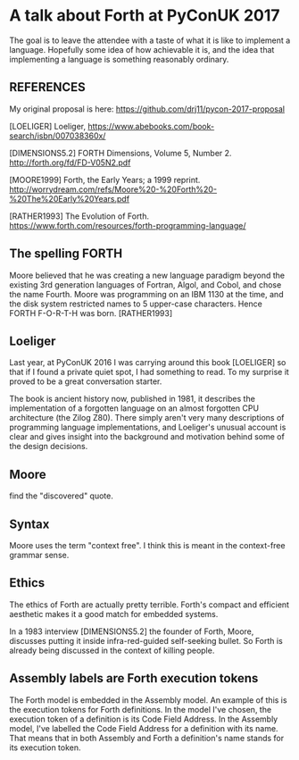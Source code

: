 # A talk about Forth at PyConUK 2017

The goal is to leave the attendee with a taste of
what it is like to implement a language.
Hopefully some idea of how achievable it is,
and the idea that implementing a language
is something reasonably ordinary.


## REFERENCES

My original proposal is here:
https://github.com/drj11/pycon-2017-proposal

[LOELIGER] Loeliger,
https://www.abebooks.com/book-search/isbn/007038360x/

[DIMENSIONS5.2] FORTH Dimensions, Volume 5, Number 2.
http://forth.org/fd/FD-V05N2.pdf

[MOORE1999] Forth, the Early Years; a 1999 reprint.
http://worrydream.com/refs/Moore%20-%20Forth%20-%20The%20Early%20Years.pdf

[RATHER1993] The Evolution of Forth.
https://www.forth.com/resources/forth-programming-language/


## The spelling FORTH

Moore believed that he was creating a new language paradigm
beyond the existing 3rd generation languages
of Fortran, Algol, and Cobol,
and chose the name Fourth.
Moore was programming on an IBM 1130 at the time,
and the disk system restricted names to 5 upper-case characters.
Hence FORTH F-O-R-T-H was born. [RATHER1993]


## Loeliger

Last year, at PyConUK 2016
I was carrying around this book [LOELIGER] so that
if I found a private quiet spot,
I had something to read.
To my surprise it proved to be a great conversation starter.

The book is ancient history now, published in 1981,
it describes the implementation of a forgotten language
on an almost forgotten CPU architecture (the Zilog Z80).
There simply aren't very many descriptions of
programming language implementations,
and Loeliger's unusual account is clear
and gives insight into
the background and motivation behind some of the design decisions.

## Moore

find the "discovered" quote.

## Syntax

Moore uses the term "context free".
I think this is meant in the context-free grammar sense.


## Ethics

The ethics of Forth are actually pretty terrible.
Forth's compact and efficient aesthetic makes it
a good match for embedded systems.

In a 1983 interview [DIMENSIONS5.2] the founder of Forth, Moore,
discusses putting it inside infra-red-guided self-seeking bullet.
So Forth is already being discussed in the context of killing people.


## Assembly labels are Forth execution tokens

The Forth model is embedded in the Assembly model.
An example of this is the execution tokens for Forth definitions.
In the model I've chosen,
the execution token of a definition is its Code Field Address.
In the Assembly model,
I've labelled the Code Field Address for a definition
with its name.
That means that in both Assembly and Forth
a definition's name stands for its execution token.
